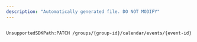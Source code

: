 ```yaml
---
description: "Automatically generated file. DO NOT MODIFY"
---
```


```powershellv2

UnsupportedSDKPath:PATCH /groups/{group-id}/calendar/events/{event-id}

```